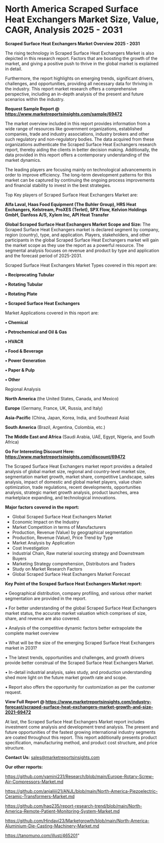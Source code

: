 # North America Scraped Surface Heat Exchangers Market Size, Value, CAGR, Analysis 2025 - 2031

<Strong> Scraped Surface Heat Exchangers Market Overview 2025 - 2031</strong>

The rising technology in Scraped Surface Heat Exchangers Market is also depicted in this research report. Factors that are boosting the growth of the market, and giving a positive push to thrive in the global market is explained in detail.

Furthermore, the report highlights on emerging trends, significant drivers, challenges, and opportunities, providing all necessary data for thriving in the industry. This report market research offers a comprehensive perspective, including an in-depth analysis of the present and future scenarios within the industry.

<strong>Request Sample Report @ <a href=https://www.marketreportsinsights.com/sample/69472>https://www.marketreportsinsights.com/sample/69472</a></strong>

The market overview included in this report provides information from a wide range of resources like government organizations, established companies, trade and industry associations, industry brokers and other such regulatory and non-regulatory bodies. The data acquired from these organizations authenticate the Scraped Surface Heat Exchangers research report, thereby aiding the clients in better decision making. Additionally, the data provided in this report offers a contemporary understanding of the market dynamics.

The leading players are focusing mainly on technological advancements in order to improve efficiency. The long-term development patterns for this market can be captured by continuing the ongoing process improvements and financial stability to invest in the best strategies.

Top Key players of Scraped Surface Heat Exchangers Market are:

<strong>Alfa Laval, Haas Food Equipment (The Buhler Group), HRS Heat Exchangers, Kelstream, ProXES (Terlet), SPX Flow, Kelvion Holdings GmbH, Danfoss A/S, Xylem Inc, API Heat Transfer</strong>

<strong><b>Global Scraped Surface Heat Exchangers Market Scope and Size:</b></strong>
The Scraped Surface Heat Exchangers market is declared segment by company, region (country), type, and application. Players, stakeholders, and other participants in the global Scraped Surface Heat Exchangers market will gain the market scope as they use the report as a powerful resource. The segmental analysis focuses on revenue and product by type and application and the forecast period of 2025-2031.

Scraped Surface Heat Exchangers Market Types covered in this report are:

<strong>• Reciprocating Tubular

• Rotating Tubular

• Rotating Plate

• Scraped Surface Heat Exchangers</strong>

Market Applications covered in this report are:

<strong>• Chemical

• Petrochemical and Oil & Gas

• HVACR

• Food & Beverage

• Power Generation

• Paper & Pulp

• Other</strong> 

Regional Analysis

<strong>North America</strong> (the United States, Canada, and Mexico)

<strong>Europe</strong> (Germany, France, UK, Russia, and Italy)

<strong>Asia-Pacific</strong> (China, Japan, Korea, India, and Southeast Asia)

<strong>South America</strong> (Brazil, Argentina, Colombia, etc.)

<strong>The Middle East and Africa</strong> (Saudi Arabia, UAE, Egypt, Nigeria, and South Africa)

<strong>Go For Interesting Discount Here: <a href=https://www.marketreportsinsights.com/discount/69472>https://www.marketreportsinsights.com/discount/69472</a></strong>

The Scraped Surface Heat Exchangers market report provides a detailed analysis of global market size, regional and country-level market size, segmentation market growth, market share, competitive Landscape, sales analysis, impact of domestic and global market players, value chain optimization, trade regulations, recent developments, opportunities analysis, strategic market growth analysis, product launches, area marketplace expanding, and technological innovations.

<strong><b>Major factors covered in the report:</b></strong>
<ul>
  <li>Global Scraped Surface Heat Exchangers Market </li>
  <li>Economic Impact on the Industry</li>
  <li>Market Competition in terms of Manufacturers</li>
  <li>Production, Revenue (Value) by geographical segmentation</li>
  <li>Production, Revenue (Value), Price Trend by Type</li>
  <li>Market Analysis by Application</li>
  <li>Cost Investigation</li>
  <li>Industrial Chain, Raw material sourcing strategy and Downstream Buyers</li>
  <li>Marketing Strategy comprehension, Distributors and Traders</li>
  <li>Study on Market Research Factors</li>
  <li>Global Scraped Surface Heat Exchangers Market Forecast</li>
</ul>

<strong><b>Key Point of the Scraped Surface Heat Exchangers Market report:</b></strong>

• Geographical distribution, company profiling, and various other market segmentation are provided in the report.

• For better understanding of the global Scraped Surface Heat Exchangers market status, the accurate market valuation which comprises of size, share, and revenue are also covered.

• Analysis of the competitive dynamic factors better extrapolate the complete market overview

• What will be the size of the emerging Scraped Surface Heat Exchangers market in 2031?

• The latest trends, opportunities and challenges, and growth drivers provide better construal of the Scraped Surface Heat Exchangers Market.

• In-detail industrial analysis, sales study, and production understanding shed more light on the future market growth rate and scope.

• Report also offers the opportunity for customization as per the customer request.

<strong><b>View Full Report @ <a href=https://www.marketreportsinsights.com/industry-forecast/scraped-surface-heat-exchangers-market-growth-and-size-2021-69472>https://www.marketreportsinsights.com/industry-forecast/scraped-surface-heat-exchangers-market-growth-and-size-2021-69472</a></b></strong>


At last, the Scraped Surface Heat Exchangers Market report includes investment come analysis and development trend analysis. The present and future opportunities of the fastest growing international industry segments are coated throughout this report. This report additionally presents product specification, manufacturing method, and product cost structure, and price structure.

<strong>Contact Us:</strong>
sales@marketreportsinsights.com

<strong>Our other reports:</strong>

<a href=https://github.com/yamini231/Research/blob/main/Europe-Rotary-Screw-Air-Compressors-Market.md>https://github.com/yamini231/Research/blob/main/Europe-Rotary-Screw-Air-Compressors-Market.md</a>

<a href=https://github.com/anjaliiii21/ANJL/blob/main/North-America-Piezoelectric-Ceramic-Transformers-Market.md>https://github.com/anjaliiii21/ANJL/blob/main/North-America-Piezoelectric-Ceramic-Transformers-Market.md</a>

<a href=https://github.com/haq235/report-research-trend/blob/main/North-America-Remote-Patient-Monitoring-System-Market.md>https://github.com/haq235/report-research-trend/blob/main/North-America-Remote-Patient-Monitoring-System-Market.md</a>

<a href=https://github.com/Hindavi23/Marketgrowth/blob/main/North-America-Aluminium-Die-Casting-Machinery-Market.md>https://github.com/Hindavi23/Marketgrowth/blob/main/North-America-Aluminium-Die-Casting-Machinery-Market.md</a>

<a href=https://tanomuno.com/illust/465201>https://tanomuno.com/illust/465201</a>"
